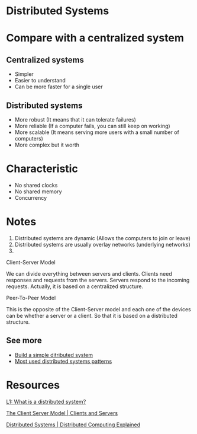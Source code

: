 # Distributed Systems

# Compare with a centralized system

## Centralized systems

- Simpler
- Easier to understand
- Can be more faster for a single user

## Distributed systems

- More robust (It means that it can tolerate failures)
- More reliable (If a computer fails, you can still keep on working)
- More scalable (It means serving more users with a small number of computers)
- More complex but it worth

# Characteristic

- No shared clocks
- No shared memory
- Concurrency

# Notes

1. Distributed systems are dynamic (Allows the computers to join or leave)
2. Distributed systems are usually overlay networks (underlying networks)
3. 

Client-Server Model

We can divide everything between servers and clients. Clients need responses and requests from the servers. Servers respond to the incoming requests. Actually, it is based on a centralized structure.

Peer-To-Peer Model

This is the opposite of the Client-Server model and each one of the devices can be whether a server or a client. So that it is based on a distributed structure.

## See more

- [Build a simple ditributed system](Distributed-Systems/Simple-Distributed-System)
- [Most used distributed systems patterns](Distributed-Systems/Distributed-Systems-Pattern)

# Resources

[L1: What is a distributed system?](https://www.youtube.com/watch?v=7VbL89mKK3M)

[The Client Server Model | Clients and Servers](https://www.youtube.com/watch?v=L5BlpPU_muY)

[Distributed Systems | Distributed Computing Explained](https://www.youtube.com/watch?v=ajjOEltiZm4)